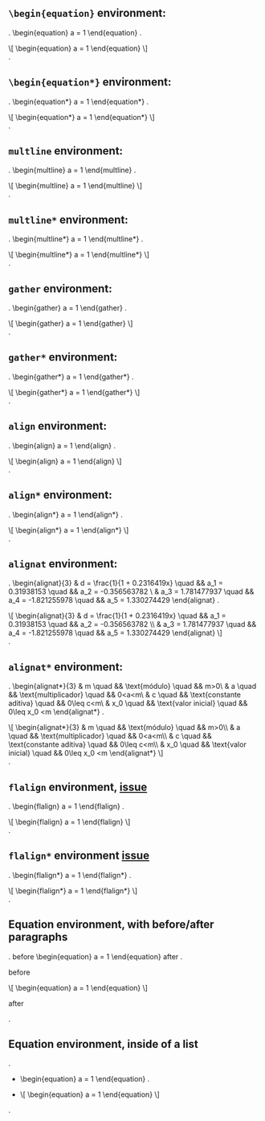 ## `\begin{equation}` environment:
.
\begin{equation}
a = 1
\end{equation}
.
<div class="math">\[
\begin{equation}
a = 1
\end{equation}
\]</div>
.

## `\begin{equation*}` environment:
.
\begin{equation*}
a = 1
\end{equation*}
.
<div class="math">\[
\begin{equation*}
a = 1
\end{equation*}
\]</div>
.

## `multline` environment:
.
\begin{multline}
a = 1
\end{multline}
.
<div class="math">\[
\begin{multline}
a = 1
\end{multline}
\]</div>
.

## `multline*` environment:
.
\begin{multline*}
a = 1
\end{multline*}
.
<div class="math">\[
\begin{multline*}
a = 1
\end{multline*}
\]</div>
.

## `gather` environment:
.
\begin{gather}
a = 1
\end{gather}
.
<div class="math">\[
\begin{gather}
a = 1
\end{gather}
\]</div>
.

## `gather*` environment:
.
\begin{gather*}
a = 1
\end{gather*}
.
<div class="math">\[
\begin{gather*}
a = 1
\end{gather*}
\]</div>
.

## `align` environment:
.
\begin{align}
a = 1
\end{align}
.
<div class="math">\[
\begin{align}
a = 1
\end{align}
\]</div>
.

## `align*` environment:
.
\begin{align*}
a = 1
\end{align*}
.
<div class="math">\[
\begin{align*}
a = 1
\end{align*}
\]</div>
.

## `alignat` environment:
.
\begin{alignat}{3}
    & d   = \frac{1}{1 + 0.2316419x}  \quad && a_1  = 0.31938153   \quad && a_2 = -0.356563782 \\
    & a_3 = 1.781477937               \quad && a_4  = -1.821255978 \quad && a_5 = 1.330274429
\end{alignat}
.
<div class="math">\[
\begin{alignat}{3}
    &amp; d   = \frac{1}{1 + 0.2316419x}  \quad &amp;&amp; a_1  = 0.31938153   \quad &amp;&amp; a_2 = -0.356563782 \\
    &amp; a_3 = 1.781477937               \quad &amp;&amp; a_4  = -1.821255978 \quad &amp;&amp; a_5 = 1.330274429
\end{alignat}
\]</div>
.

## `alignat*` environment:
.
\begin{alignat*}{3}
& m   \quad && \text{módulo}            \quad && m>0\\
& a   \quad && \text{multiplicador}     \quad && 0<a<m\\
& c   \quad && \text{constante aditiva} \quad && 0\leq c<m\\
& x_0 \quad && \text{valor inicial}     \quad && 0\leq x_0 <m
\end{alignat*}
.
<div class="math">\[
\begin{alignat*}{3}
&amp; m   \quad &amp;&amp; \text{módulo}            \quad &amp;&amp; m&gt;0\\
&amp; a   \quad &amp;&amp; \text{multiplicador}     \quad &amp;&amp; 0&lt;a&lt;m\\
&amp; c   \quad &amp;&amp; \text{constante aditiva} \quad &amp;&amp; 0\leq c&lt;m\\
&amp; x_0 \quad &amp;&amp; \text{valor inicial}     \quad &amp;&amp; 0\leq x_0 &lt;m
\end{alignat*}
\]</div>
.

## `flalign` environment, [issue](https://github.com/executablebooks/markdown-it-py/pull/12#issuecomment-623085932)
.
\begin{flalign}
a = 1
\end{flalign}
.
<div class="math">\[
\begin{flalign}
a = 1
\end{flalign}
\]</div>
.

## `flalign*` environment [issue](https://github.com/executablebooks/markdown-it-py/pull/12#issuecomment-623085932)
.
\begin{flalign*}
a = 1
\end{flalign*}
.
<div class="math">\[
\begin{flalign*}
a = 1
\end{flalign*}
\]</div>
.

## Equation environment, with before/after paragraphs
.
before
\begin{equation}
a = 1
\end{equation}
after
.
<p>before</p>
<div class="math">\[
\begin{equation}
a = 1
\end{equation}
\]</div>
<p>after</p>
.

## Equation environment, inside of a list
.
- \begin{equation}
  a = 1
  \end{equation}
.
<ul>
<li>
<div class="math">\[
\begin{equation}
  a = 1
  \end{equation}
\]</div>
</li>
</ul>
.
